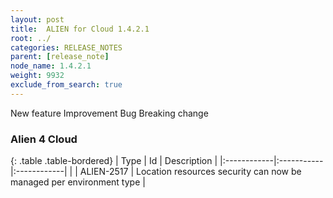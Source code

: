 ```yaml
---
layout: post
title:  ALIEN for Cloud 1.4.2.1
root: ../
categories: RELEASE_NOTES
parent: [release_note]
node_name: 1.4.2.1
weight: 9932
exclude_from_search: true
---
```





<i class="fa fa-plus text-success"></i> New feature <i class="fa fa-level-up text-primary"></i> Improvement  <i class="fa fa-bug text-danger"></i> Bug <i class="fa fa-exclamation-triangle text-warning"></i> Breaking change


### Alien 4 Cloud



  {: .table .table-bordered}
  | Type        | Id         | Description |
  |:------------|:-----------|:------------|
      |  <i class="fa fa-level-up text-primary"></i> | ALIEN-2517 | Location resources security can now be managed per environment type  |
